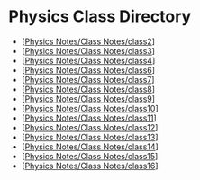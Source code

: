 # Physics Class Directory
- [[Physics Notes/Class Notes/class2]]
- [[Physics Notes/Class Notes/class3]]
- [[Physics Notes/Class Notes/class4]]
- [[Physics Notes/Class Notes/class6]]
- [[Physics Notes/Class Notes/class7]]
- [[Physics Notes/Class Notes/class8]]
- [[Physics Notes/Class Notes/class9]]
- [[Physics Notes/Class Notes/class10]]
- [[Physics Notes/Class Notes/class11]]
- [[Physics Notes/Class Notes/class12]]
- [[Physics Notes/Class Notes/class13]]
- [[Physics Notes/Class Notes/class14]]
- [[Physics Notes/Class Notes/class15]]
- [[Physics Notes/Class Notes/class16]]




[//begin]: # "Autogenerated link references for markdown compatibility"
[Physics Notes/Class Notes/class2]: class2.md "Physics Lesson 2"
[Physics Notes/Class Notes/class3]: class3.md "Physics Lesson 3"
[Physics Notes/Class Notes/class4]: class4.md "Physics Lesson 4"
[Physics Notes/Class Notes/class6]: class6.md "Physics Lesson 6"
[Physics Notes/Class Notes/class7]: class7.md "Physics Lesson 7"
[Physics Notes/Class Notes/class8]: class8.md "Physics Lesson 8"
[Physics Notes/Class Notes/class9]: class9.md "Physics Lesson 9"
[Physics Notes/Class Notes/class10]: class10.md "Physics Lesson 10"
[Physics Notes/Class Notes/class11]: class11.md "Physics Lesson 11"
[Physics Notes/Class Notes/class12]: class12.md "Physics Lesson 12"
[Physics Notes/Class Notes/class13]: class13.md "Physics Lesson 13"
[Physics Notes/Class Notes/class14]: class14.md "Physics Lesson 14"
[Physics Notes/Class Notes/class15]: class15.md "Physics Lesson 15"
[Physics Notes/Class Notes/class16]: class16.md "Physics Lesson 16"
[//end]: # "Autogenerated link references"
